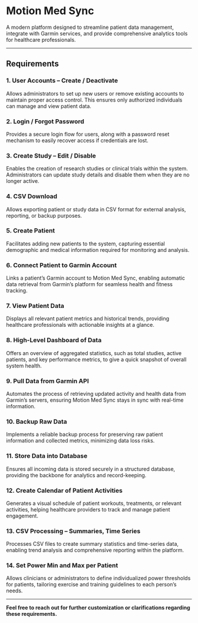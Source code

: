 # Motion Med Sync
A modern platform designed to streamline patient data management, integrate with Garmin services, and provide comprehensive analytics tools for healthcare professionals.

---

## Requirements

### 1. User Accounts – Create / Deactivate
Allows administrators to set up new users or remove existing accounts to maintain proper access control. This ensures only authorized individuals can manage and view patient data.

### 2. Login / Forgot Password
Provides a secure login flow for users, along with a password reset mechanism to easily recover access if credentials are lost.

### 3. Create Study – Edit / Disable
Enables the creation of research studies or clinical trials within the system. Administrators can update study details and disable them when they are no longer active.

### 4. CSV Download
Allows exporting patient or study data in CSV format for external analysis, reporting, or backup purposes.

### 5. Create Patient
Facilitates adding new patients to the system, capturing essential demographic and medical information required for monitoring and analysis.

### 6. Connect Patient to Garmin Account
Links a patient’s Garmin account to Motion Med Sync, enabling automatic data retrieval from Garmin’s platform for seamless health and fitness tracking.

### 7. View Patient Data
Displays all relevant patient metrics and historical trends, providing healthcare professionals with actionable insights at a glance.

### 8. High-Level Dashboard of Data
Offers an overview of aggregated statistics, such as total studies, active patients, and key performance metrics, to give a quick snapshot of overall system health.

### 9. Pull Data from Garmin API
Automates the process of retrieving updated activity and health data from Garmin’s servers, ensuring Motion Med Sync stays in sync with real-time information.

### 10. Backup Raw Data
Implements a reliable backup process for preserving raw patient information and collected metrics, minimizing data loss risks.

### 11. Store Data into Database
Ensures all incoming data is stored securely in a structured database, providing the backbone for analytics and record-keeping.

### 12. Create Calendar of Patient Activities
Generates a visual schedule of patient workouts, treatments, or relevant activities, helping healthcare providers to track and manage patient engagement.

### 13. CSV Processing – Summaries, Time Series
Processes CSV files to create summary statistics and time-series data, enabling trend analysis and comprehensive reporting within the platform.

### 14. Set Power Min and Max per Patient
Allows clinicians or administrators to define individualized power thresholds for patients, tailoring exercise and training guidelines to each person’s needs.

---

**Feel free to reach out for further customization or clarifications regarding these requirements.**
